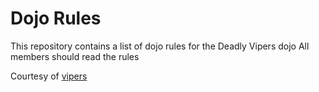 Dojo Rules
==========

This repository contains a list of dojo rules for the Deadly Vipers dojo
All members should read the rules

Courtesy of [vipers](https://github.com/deadlyvipers)

